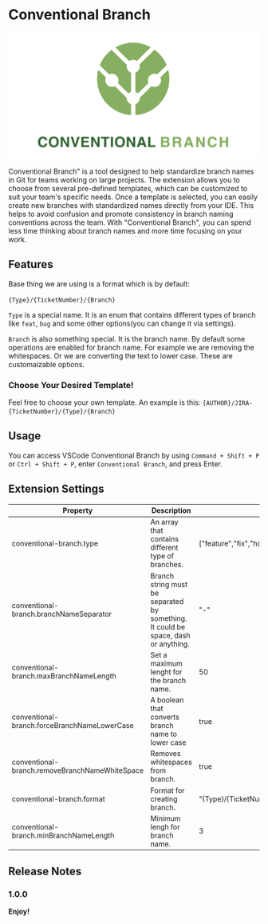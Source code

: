 # Conventional Branch

![conventional-branch-icon](icon-title.png)

Conventional Branch" is a tool designed to help standardize branch names in Git for teams working on large projects. The extension allows you to choose from several pre-defined templates, which can be customized to suit your team's specific needs. Once a template is selected, you can easily create new branches with standardized names directly from your IDE. This helps to avoid confusion and promote consistency in branch naming conventions across the team. With "Conventional Branch", you can spend less time thinking about branch names and more time focusing on your work.

## Features

Base thing we are using is a format which is by default:

`{Type}/{TicketNumber}/{Branch}`

`Type` is a special name. It is an enum that contains different types of branch like `feat`, `bug` and some other options(you can change it via settings).

`Branch` is also something special. It is the branch name. By default some operations are enabled for branch name. For example we are removing the whitespaces. Or we are converting the text to lower case. These are customaizable options.

### Choose Your Desired Template!

Feel free to choose your own template. An example is this:
`{AUTHOR}/JIRA-{TicketNumber}/{Type}/{Branch}`

## Usage

You can access VSCode Conventional Branch by using
`Command + Shift + P` or `Ctrl + Shift + P`, enter `Conventional Branch`, and press Enter.

## Extension Settings

| Property                                       | Description                                                                        | Default Value                                                         |
| ---------------------------------------------- | ---------------------------------------------------------------------------------- | --------------------------------------------------------------------- |
| conventional-branch.type                       | An array that contains different type of branches.                                 | ["feature","fix","hotfix","docs","refactor","style","test","release"] |
| conventional-branch.branchNameSeparator        | Branch string must be separated by something. It could be space, dash or anything. | "-"                                                                   |
| conventional-branch.maxBranchNameLength        | Set a maximum lenght for the branch name.                                          | 50                                                                    |
| conventional-branch.forceBranchNameLowerCase   | A boolean that converts branch name to lower case                                  | true                                                                  |
| conventional-branch.removeBranchNameWhiteSpace | Removes whitespaces from branch.                                                   | true                                                                  |
| conventional-branch.format                     | Format for creating branch.                                                        | "{Type}/{TicketNumber}/{Branch}"                                      |
| conventional-branch.minBranchNameLength        | Minimum lengh for branch name.                                                     | 3                                                                     |

## Release Notes

### 1.0.0

**Enjoy!**
